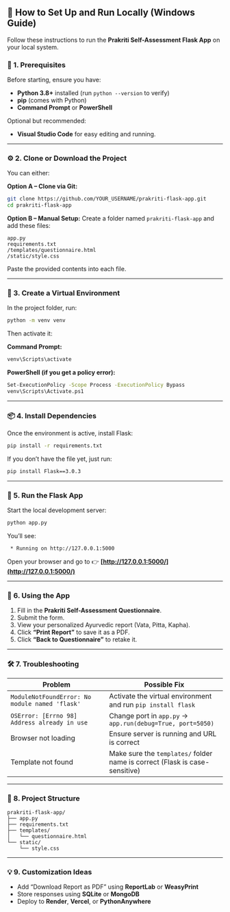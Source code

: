 

## 🧠 How to Set Up and Run Locally (Windows Guide)

Follow these instructions to run the **Prakriti Self-Assessment Flask App** on your local system.

### 🧩 1. Prerequisites

Before starting, ensure you have:

* **Python 3.8+** installed (run `python --version` to verify)
* **pip** (comes with Python)
* **Command Prompt** or **PowerShell**

Optional but recommended:

* **Visual Studio Code** for easy editing and running.

---

### ⚙️ 2. Clone or Download the Project

You can either:

**Option A – Clone via Git:**

```bash
git clone https://github.com/YOUR_USERNAME/prakriti-flask-app.git
cd prakriti-flask-app
```

**Option B – Manual Setup:**
Create a folder named `prakriti-flask-app` and add these files:

```
app.py
requirements.txt
/templates/questionnaire.html
/static/style.css
```

Paste the provided contents into each file.

---

### 🧱 3. Create a Virtual Environment

In the project folder, run:

```bash
python -m venv venv
```

Then activate it:

**Command Prompt:**

```bash
venv\Scripts\activate
```

**PowerShell (if you get a policy error):**

```bash
Set-ExecutionPolicy -Scope Process -ExecutionPolicy Bypass
venv\Scripts\Activate.ps1
```

---

### 📦 4. Install Dependencies

Once the environment is active, install Flask:

```bash
pip install -r requirements.txt
```

If you don’t have the file yet, just run:

```bash
pip install Flask==3.0.3
```

---

### 🚀 5. Run the Flask App

Start the local development server:

```bash
python app.py
```

You’ll see:

```
 * Running on http://127.0.0.1:5000
```

Open your browser and go to 👉 **[http://127.0.0.1:5000/](http://127.0.0.1:5000/)**

---

### 🧭 6. Using the App

1. Fill in the **Prakriti Self-Assessment Questionnaire**.
2. Submit the form.
3. View your personalized Ayurvedic report (Vata, Pitta, Kapha).
4. Click **“Print Report”** to save it as a PDF.
5. Click **“Back to Questionnaire”** to retake it.

---

### 🛠️ 7. Troubleshooting

| Problem                                        | Possible Fix                                                                |
| ---------------------------------------------- | --------------------------------------------------------------------------- |
| `ModuleNotFoundError: No module named 'flask'` | Activate the virtual environment and run `pip install flask`                |
| `OSError: [Errno 98] Address already in use`   | Change port in `app.py` → `app.run(debug=True, port=5050)`                  |
| Browser not loading                            | Ensure server is running and URL is correct                                 |
| Template not found                             | Make sure the `templates/` folder name is correct (Flask is case-sensitive) |

---

### 🧰 8. Project Structure

```
prakriti-flask-app/
├── app.py
├── requirements.txt
├── templates/
│   └── questionnaire.html
└── static/
    └── style.css
```

---

### 💡 9. Customization Ideas

* Add “Download Report as PDF” using **ReportLab** or **WeasyPrint**
* Store responses using **SQLite** or **MongoDB**
* Deploy to **Render**, **Vercel**, or **PythonAnywhere**

